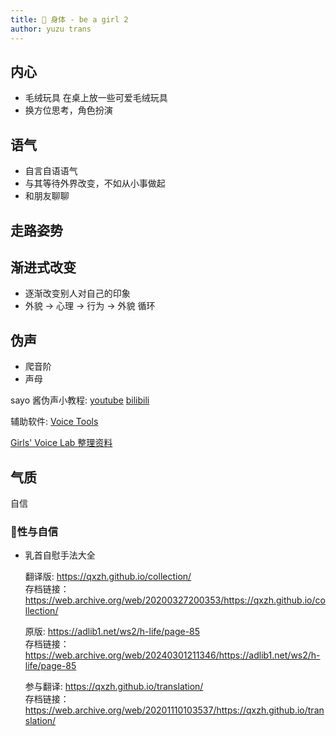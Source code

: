 ```yaml
---
title: 🧘 身体 - be a girl 2
author: yuzu trans
---
```


## 内心

- 毛绒玩具 在桌上放一些可爱毛绒玩具
- 换方位思考，角色扮演

## 语气

- 自言自语语气
- 与其等待外界改变，不如从小事做起
- 和朋友聊聊

## 走路姿势

## 渐进式改变

- 逐渐改变别人对自己的印象
- 外貌 -> 心理 -> 行为 -> 外貌 循环

## 伪声

- 爬音阶
- 声母

sayo 酱伪声小教程: [youtube](https://www.youtube.com/watch?v=irUiPEnFz-8) [bilibili](https://www.bilibili.com/video/BV1bT4y1G7VD/)

辅助软件: [Voice Tools](http://devextras.com/voicetools/)

[Girls' Voice Lab 整理资料](./girls-voice-lab.md)

## 气质

自信

### **🔞性与自信**

- 乳首自慰手法大全

  翻译版: <https://qxzh.github.io/collection/> \
  存档链接：<https://web.archive.org/web/20200327200353/https://qxzh.github.io/collection/>

  原版: <https://adlib1.net/ws2/h-life/page-85> \
  存档链接：<https://web.archive.org/web/20240301211346/https://adlib1.net/ws2/h-life/page-85>

  参与翻译: <https://qxzh.github.io/translation/> \
  存档链接：<https://web.archive.org/web/20201110103537/https://qxzh.github.io/translation/>
